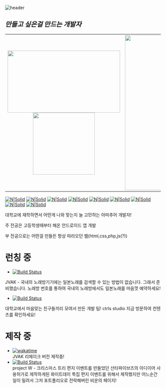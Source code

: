 ![header](https://capsule-render.vercel.app/api?type=Waving&color=gradient&height=200&text=DeveloperTrams&fontAlignY=35&animation=fadeIn&desc=LeeJaeGyu&descAlignY=60)
## _만들고 싶은걸 만드는 개발자_
  
<table style="text-align:center"> 
  <tr>
    <td> <img width="363.63em" height="200em" src="https://github-readme-stats.vercel.app/api?username=dev-trams&show_icons=true&hide_border=true&count_private=true&include_all_commits=true&theme=dark" /> <br> <img height="200em" src="https://github-readme-stats.vercel.app/api/top-langs/?username=dev-trams&layout=compact&hide_border=true&theme=dark&hide=c,C++" /> </td>
    <td><img height="500em" src="https://github-readme-stats.vercel.app/api/wakatime?username=dev_trams&theme=dark&hide_border=true"/> </td>
  </tr>
</table>
 
  
[![N|Solid](https://img.shields.io/badge/Android-eeeeee?style=flat-square&logo=Android&logoColor=#DDC84)](https://nodesource.com/products/nsolid)                                                                                                      [![N|Solid](https://img.shields.io/badge/AndroidStudio-eeeeee?style=flat-square&logo=AndroidStudio&logoColor=3DDC84)](https://nodesource.com/products/nsolid)                                                                                        [![N|Solid](https://img.shields.io/badge/JAVA-eeeeee?style=flat-square&logo=JAVA&logoColor=007396)](https://nodesource.com/products/nsolid)                                                                                                       [![N|Solid](https://img.shields.io/badge/HTML-eeeeee?style=flat-square&logo=HTML5&logoColor=E34F26)](https://nodesource.com/products/nsolid)                                                                                                      [![N|Solid](https://img.shields.io/badge/CSS-eeeeee?style=flat-square&logo=CSS3&logoColor=1572B6)](https://nodesource.com/products/nsolid)                                                                                                      [![N|Solid](https://img.shields.io/badge/PHP-eeeeee?style=flat-square&logo=PHP&logoColor=777BB4)](https://nodesource.com/products/nsolid)                                                                                                      [![N|Solid](https://img.shields.io/badge/PHPMyAdmin-eeeeee?style=flat-square&logo=PHPMyAdmin&logoColor=6C78AF)](https://nodesource.com/products/nsolid)                                                                                                [![N|Solid](https://img.shields.io/badge/Arduino-eeeeee?style=flat-square&logo=Arduino&logoColor=0979D)](https://nodesource.com/products/nsolid)       [![N|Solid](https://img.shields.io/badge/jsp-eeeeee?style=flat-square&logo=JSP&logoColor=0979D)](https://nodesource.com/products/nsolid)       

대학교에 재학하면서 어떤게 나와 맞는지 늘 고민하는 아마추어 개발자!

주 전공은 고등학생때부터 해온 안드로이드 앱 개발

부 전공으로는 어떤걸 만들든 항상 따라오던 웹(html,css,php,js(?)) 
  
# 런칭 중
- [![Build Status](https://img.shields.io/badge/application-JVAK-pink)](https://play.google.com/store/apps/details?id=kr.hs.namyangju.jv)                               
 
JVAK - 국내의 노래방기기에는 일본노래를 검색할 수 있는 방법이 없습니다.
그래서 준비했습니다. 노래방 번호를 통하여 국내의 노래방에서도 일본노래를 마음껏 예약하세요!

- [![Build Status](https://img.shields.io/badge/web-ctrls.studio-black)](https://ctrls-studio.com)

대학교에서 마음맞는 친구들끼리 모여서 만든 개발 팀! ctrls studio 지금 방문하여 컨텐츠를 확인하세요!

# 제작 중
- [![wakatime](https://wakatime.com/badge/github/dev-trams/JVAP_R.svg)](https://wakatime.com/badge/github/dev-trams/JVAP_R)                                               
JVAK 리메이크 버전 제작중!      
- [![Build Status](https://img.shields.io/badge/webpage-Whiteday-pink)](http://servereb.dothome.co.kr/whiteday)                                                           
project W - 크리스마스 트리 편지 이벤트를 만들었던 산타파이브즈의 아디이어 사용허가로 제작하게된
화이트데이 특집 편지 이벤트를 위해서 제작했지만 어느순간 일이 밀려서 그저 포트폴리오로 전락해버린 비운의 페이지!

 
